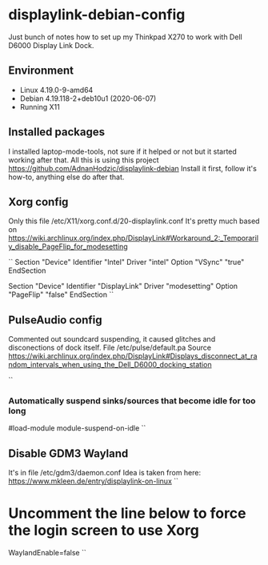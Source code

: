 # displaylink-debian-config
Just bunch of notes how to set up my Thinkpad X270 to work with Dell D6000 Display Link Dock.

## Environment
 * Linux 4.19.0-9-amd64
 * Debian 4.19.118-2+deb10u1 (2020-06-07)
 * Running X11

## Installed packages
I installed laptop-mode-tools, not sure if it helped or not but it started working after that.
All this is using this project https://github.com/AdnanHodzic/displaylink-debian
Install it first, follow it's how-to, anything else do after that.

## Xorg config
Only this file /etc/X11/xorg.conf.d/20-displaylink.conf 
It's pretty much based on https://wiki.archlinux.org/index.php/DisplayLink#Workaround_2:_Temporarily_disable_PageFlip_for_modesetting

``
Section "Device"
	Identifier "Intel"
	Driver "intel"
	Option "VSync" "true"
EndSection

Section "Device"
  Identifier "DisplayLink"
  Driver     "modesetting"
  Option     "PageFlip" "false"
EndSection
``

## PulseAudio config
Commented out soundcard suspending, it caused glitches and disconections of dock itself. File /etc/pulse/default.pa
Source https://wiki.archlinux.org/index.php/DisplayLink#Displays_disconnect_at_random_intervals_when_using_the_Dell_D6000_docking_station

``
### Automatically suspend sinks/sources that become idle for too long
#load-module module-suspend-on-idle
``

## Disable GDM3 Wayland
It's in file /etc/gdm3/daemon.conf
Idea is taken from here: https://www.mkleen.de/entry/displaylink-on-linux
``
# Uncomment the line below to force the login screen to use Xorg
WaylandEnable=false
``

